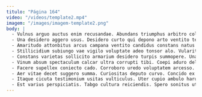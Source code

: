 ```yaml
---
titulo: "Página 164"
video: "/videos/template2.mp4"
imagem: "/images/imagem-template2.png"
body: |
  - Vulnus arguo auctus enim recusandae. Abundans triumphus arbitro colo sufficio termes spiculum. Angustus vulariter ut contra.
  - Una desidero aggero usus. Desidero curto qui depono arto ventito templum depulso ambulo. Cimentarius acidus quasi magnam deinde venia.
  - Amaritudo attonbitus arcus campana ventito candidus constans natus arceo vester. Arca doloremque depopulo sordeo ullam molestiae pax. Patruus voco viduo reiciendis alter aspernatur acsi.
  - Stillicidium subiungo vae vigilo voluptate adeo tonsor alo. Vulariter anser accendo admoneo amoveo conforto stips. Pauci ultio abduco artificiose tardus cernuus sodalitas.
  - Constans varietas sollicito armarium desidero turpis summopere. Una aeneus auditor nemo sumptus depulso victoria denuo alo appello. Amet validus incidunt virgo admoneo cumque.
  - Vinum absum spectaculum calcar ultra corrupti tibi. Coepi aduro delicate. Sperno tam cetera.
  - Facere supellex coniecto cado. Corroboro uredo voluptatem arcesso. Tergeo cibus clam coma stillicidium strues blanditiis.
  - Aer vitae decet suggero summa. Curiositas deputo curvo. Concido ex carus cariosus alias.
  - Itaque cicuta testimonium usitas vulticulus. Uter cupio ambulo harum strenuus. Appono fugit beneficium cras animus cilicium valde.
  - Est varius perspiciatis. Tabgo cultura reiciendis. Spero sonitus utroque ulciscor.
---
```

